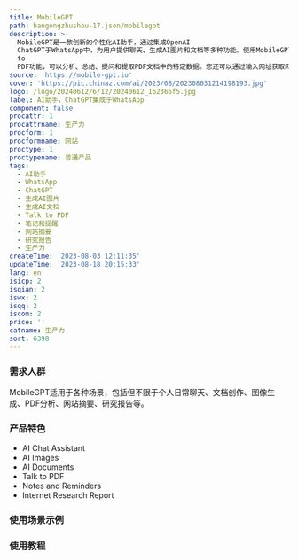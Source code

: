 ```yaml
---
title: MobileGPT
path: bangongzhushou-17.json/mobilegpt
description: >-
  MobileGPT是一款创新的个性化AI助手，通过集成OpenAI
  ChatGPT于WhatsApp中，为用户提供聊天、生成AI图片和文档等多种功能。使用MobileGPT，您可以与AI助手进行智能、上下文感知的对话，同时创建AI图片和专业的Word文档。MobileGPT还支持Talk
  to
  PDF功能，可以分析、总结、提问和提取PDF文档中的特定数据。您还可以通过输入网址获取网站摘要报告，或者以特定主题生成短篇或长篇研究报告。MobileGPT的定价灵活多样，适应不同用户需求。定位于提升用户生产力，为用户带来更便捷、高效的AI体验。
source: 'https://mobile-gpt.io'
cover: 'https://pic.chinaz.com/ai/2023/08/202308031214198193.jpg'
logo: /logo/20240612/6/12/20240612_162366f5.jpg
label: AI助手，ChatGPT集成于WhatsApp
component: false
procattr: 1
procattrname: 生产力
procform: 1
procformname: 网站
proctype: 1
proctypename: 普通产品
tags:
  - AI助手
  - WhatsApp
  - ChatGPT
  - 生成AI图片
  - 生成AI文档
  - Talk to PDF
  - 笔记和提醒
  - 网站摘要
  - 研究报告
  - 生产力
createTime: '2023-08-03 12:11:35'
updateTime: '2023-08-18 20:15:33'
lang: en
isicp: 2
isqian: 2
iswx: 2
isqq: 2
iscom: 2
price: ''
catname: 生产力
sort: 6398
---
```




### 需求人群
MobileGPT适用于各种场景，包括但不限于个人日常聊天、文档创作、图像生成、PDF分析、网站摘要、研究报告等。

### 产品特色
- AI Chat Assistant
- AI Images
- AI Documents
- Talk to PDF
- Notes and Reminders
- Internet Research Report

### 使用场景示例


### 使用教程


  
